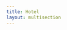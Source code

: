 ```yaml
---
title: Hotel
layout: multisection
---
```

<script src="https://www.hotelmap.com/api/html/v2/listing?m= MTMT3" id="hotelmap_script"></script>




